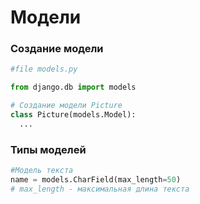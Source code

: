 # Модели

### Создание модели
```python
#file models.py

from django.db import models

# Создание модели Picture
class Picture(models.Model):
  ...
```


### Типы моделей
```python
#Модель текста
name = models.CharField(max_length=50)
# max_length - максимальная длина текста
```
